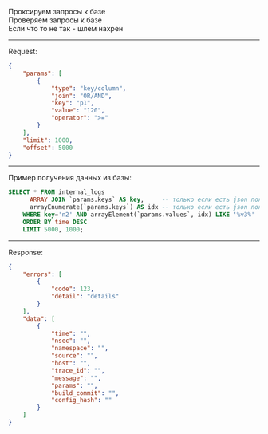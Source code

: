 Проксируем запросы к базе <br />
Проверяем запросы к базе <br />
Если что то не так - шлем нахрен

---
Request: 
```json
{
    "params": [
        {
            "type": "key/column",
            "join": "OR/AND",
            "key": "p1",
            "value": "120",
            "operator": ">="
        }
    ],
    "limit": 1000,
    "offset": 5000
}
```

---
Пример получения данных из базы:
```sql
SELECT * FROM internal_logs 
      ARRAY JOIN `params.keys` AS key,     -- только если есть json поля
      arrayEnumerate(`params.keys`) AS idx -- только если есть json поля
    WHERE key='n2' AND arrayElement(`params.values`, idx) LIKE '%v3%'
    ORDER BY time DESC
    LIMIT 5000, 1000;
```

---
Response:
```json
{
    "errors": [
        {
            "code": 123,
            "detail": "details"
        }
    ],
    "data": [
        {
            "time": "",
            "nsec": "",
            "namespace": "",
            "source": "",
            "host": "",
            "trace_id": "",
            "message": "",
            "params": "",
            "build_commit": "",
            "config_hash": ""
        }
    ]
}
```

